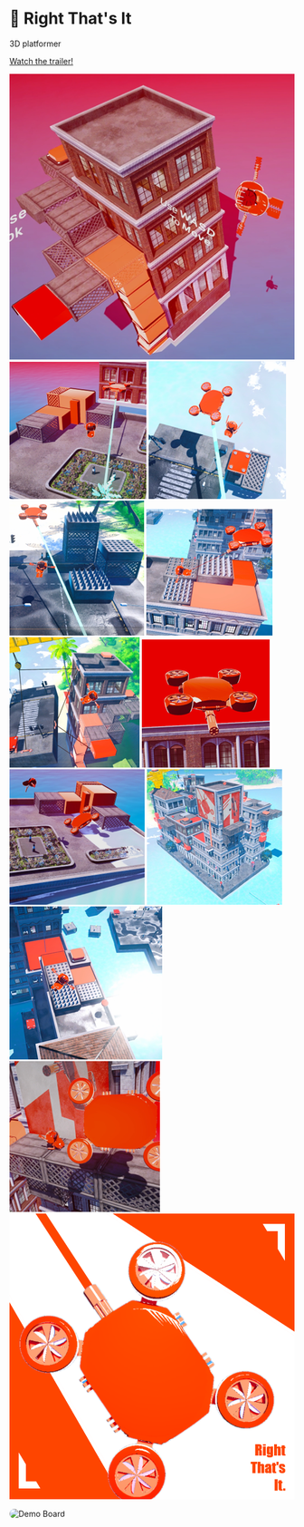 # 🏢 Right That's It
3D platformer

[Watch the trailer!](https://drive.google.com/file/d/17HBmNYr5A-cBLccpu2Tf2kCcC86hd-BK/view?usp=sharing)

![Screenshot](Images/Image1.png)
![Screenshot](Images/Image2.png)
![Screenshot](Images/Image3.png)
![Screenshot](Images/Image4.png)
![Screenshot](Images/Image5.png)
![Screenshot](Images/Image6.png)
![Screenshot](Images/Image7.png)
![Screenshot](Images/Image8.png)
![Screenshot](Images/Image9.png)
![Screenshot](Images/Image10.png)
![Screenshot](Images/Image11.png)
![Screenshot](Images/Image12.png)

<img src="Right%20That's%20It/Right%20That's%20It%20Board.png" alt="Demo Board" style="border-radius: 12px; width: 700px;">

